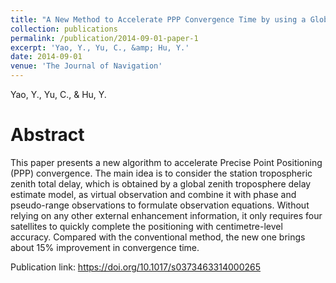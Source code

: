 ```yaml
---
title: "A New Method to Accelerate PPP Convergence Time by using a Global Zenith Troposphere Delay Estimate Model"
collection: publications
permalink: /publication/2014-09-01-paper-1
excerpt: 'Yao, Y., Yu, C., &amp; Hu, Y.'
date: 2014-09-01
venue: 'The Journal of Navigation'
---
```

Yao, Y., Yu, C., &amp; Hu, Y.

Abstract
=====
This paper presents a new algorithm to accelerate Precise Point Positioning (PPP) convergence. The main idea is to consider the station tropospheric zenith total delay, which is obtained by a global zenith troposphere delay estimate model, as virtual observation and combine it with phase and pseudo-range observations to formulate observation equations. Without relying on any other external enhancement information, it only requires four satellites to quickly complete the positioning with centimetre-level accuracy. Compared with the conventional method, the new one brings about 15% improvement in convergence time.  

Publication link: https://doi.org/10.1017/s0373463314000265